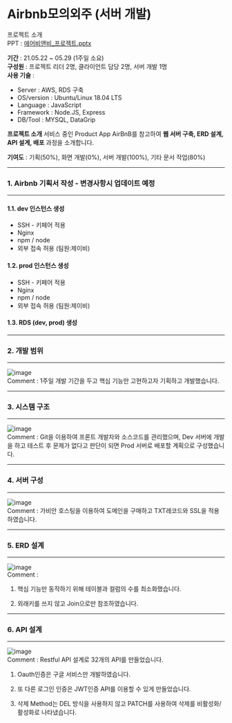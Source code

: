 # Airbnb모의외주 (서버 개발)

프로젝트 소개   
PPT : [에어비앤비_프로젝트.pptx](https://github.com/penclub79/Node/files/8792850/_.pptx)

**기간** : 21.05.22 ~ 05.29 (1주일 소요)   
**구성원** : 프로젝트 리더 2명, 클라이언트 담당 2명, 서버 개발 1명  
**사용 기술** :    
* Server : AWS, RDS 구축   
* OS/version : Ubuntu/Linux 18.04 LTS
* Language : JavaScript
* Framework : Node.JS, Express
* DB/Tool : MYSQL, DataGrip

**프로젝트 소개**
서비스 중인 Product App AirBnB를 참고하여 **웹 서버 구축, ERD 설계, API 설계, 배포** 과정을 소개합니다.

**기여도** : 기획(50%), 화면 개발(0%), 서버 개발(100%), 기타 문서 작업(80%)

---
### 1. Airbnb 기획서 작성 - 변경사항시 업데이트 예정
---

#### 1.1. dev 인스턴스 생성
* SSH - 키페어 적용
* Nginx
* npm / node
* 외부 접속 허용 (팀원:제이비)

#### 1.2. prod 인스턴스 생성
* SSH - 키페어 적용
* Nginx  
* npm / node
* 외부 접속 허용 (팀원:제이비)

#### 1.3. RDS (dev, prod) 생성

---
### 2. 개발 범위
---
![image](https://user-images.githubusercontent.com/40047360/170857473-c8b4cdb8-c6e2-4a8f-842a-e378cf710602.png)   
Comment : 1주일 개발 기간을 두고 핵심 기능만 고현하고자 기획하고 개발했습니다.

---
### 3. 시스템 구조
---
![image](https://user-images.githubusercontent.com/40047360/170857528-c2228c2c-1200-4e52-95f7-a9ad07b90795.png)   
Comment : Git을 이용하여 프론트 개발자와 소스코드를 관리했으며, Dev 서버에 개발을 하고 테스트 후 문제가 없다고 판단이 되면 Prod 서버로 배포할 계획으로 구성했습니다.

---
### 4. 서버 구성
---
![image](https://user-images.githubusercontent.com/40047360/170857618-6bbc408e-3690-498b-b413-afe51545729d.png)   
Comment : 가비안 호스팅을 이용하여 도메인을 구매하고 TXT레코드와 SSL을 적용하였습니다.

---
### 5. ERD 설계
---
![image](https://user-images.githubusercontent.com/40047360/170857665-76264f40-c79b-4f2d-8f07-e5d728cde7f6.png)   
Comment :    
1. 핵심 기능만 동작하기 위해 테이블과 컬럼의 수를 최소화했습니다.

2. 외래키를 쓰지 않고 Join으로만 참조하였습니다.

---
### 6. API 설계
---
![image](https://user-images.githubusercontent.com/40047360/170857861-2efc7dba-847c-4f27-bcae-e704d377f6f9.png)   
Comment : Restful API 설계로 32개의 API를 만들었습니다.   
1. Oauth인증은 구글 서비스만 개발하였습니다.

2. 또 다른 로그인 인증은 JWT인증 API를 이용할 수 있게 만들었습니다.

3. 삭제 Method는 DEL 방식을 사용하지 않고 PATCH를 사용하여 삭제를 비활성화/활성화로 나타냈습니다.